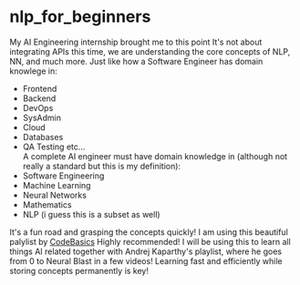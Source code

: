# nlp_for_beginners
My AI Engineering internship brought me to this point
It's not about integrating APIs this time, we are understanding the core concepts of NLP, NN, and much more.
Just like how a Software Engineer has domain knowlege in:
- Frontend
- Backend
- DevOps
- SysAdmin
- Cloud
- Databases
- QA Testing etc... \
A complete AI engineer must have domain knowledge in (although not really a standard but this is my definition):
- Software Engineering
- Machine Learning
- Neural Networks
- Mathematics
- NLP (i guess this is a subset as well)

It's a fun road and grasping the concepts quickly!
I am using this beautiful palylist by [CodeBasics](https://www.youtube.com/watch?v=R-AG4-qZs1A&list=PLeo1K3hjS3uuvuAXhYjV2lMEShq2UYSwX&pp=iAQB)
Highly recommended!
I will be using this to learn all things AI related together with Andrej Kaparthy's playlist, where he goes from 0 to Neural Blast in a few videos!
Learning fast and efficiently while storing concepts permanently is key!
